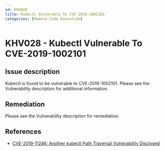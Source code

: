 ```yaml
---
id: KHV028
title: Kubectl Vulnerable To CVE-2019-1002101
categories: [Remote Code Execution]
---
```


# KHV028 - Kubectl Vulnerable To CVE-2019-1002101

## Issue description

Kubectl is found to be vulnerable to CVE-2019-1002101. Please see the Vulnerability description for additional information.

## Remediation

Please see the Vulnerability description for remediation.

## References

- [CVE-2019-11246: Another kubectl Path Traversal Vulnerability Disclosed](https://blog.aquasec.com/kubernetes-security-kubectl-cve-2019-11246)
